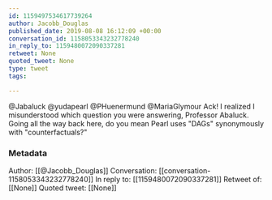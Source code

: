 ```yaml
---
id: 1159497534617739264
author: Jacobb_Douglas
published_date: 2019-08-08 16:12:09 +00:00
conversation_id: 1158053343232778240
in_reply_to: 1159480072090337281
retweet: None
quoted_tweet: None
type: tweet
tags:

---
```


@Jabaluck @yudapearl @PHuenermund @MariaGlymour Ack! I realized I misunderstood which question you were answering, Professor Abaluck. Going all the way back here, do you mean Pearl uses "DAGs" synonymously with "counterfactuals?"

### Metadata

Author: [[@Jacobb_Douglas]]
Conversation: [[conversation-1158053343232778240]]
In reply to: [[1159480072090337281]]
Retweet of: [[None]]
Quoted tweet: [[None]]
